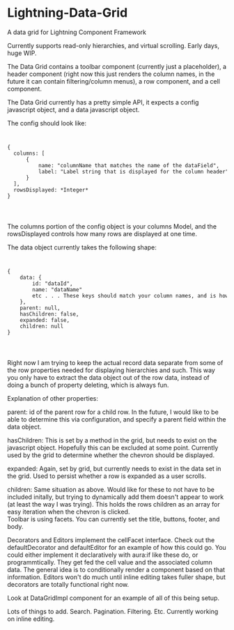 # Lightning-Data-Grid  
A data grid for Lightning Component Framework  

Currently supports read-only hierarchies, and virtual scrolling. Early days, huge WIP.  

The Data Grid contains a toolbar component (currently just a placeholder), a header component (right now this just renders the column names, in the future it can contain filtering/column menus), a row component, and a cell component.  

The Data Grid currently has a pretty simple API, it expects a config javascript object, and a data javascript object.   

The config should look like:  
<code>
<pre>
{
  columns: [
      {
          name: "columnName that matches the name of the dataField",
          label: "Label string that is displayed for the column header"
      }
  ],
  rowsDisplayed: *Integer*
}
</pre>
</code>

The columns portion of the config object is your columns Model, and the rowsDisplayed controls how many rows are displayed at one time. 

The data object currently takes the following shape:
<code>
<pre>
{
    data: {
        id: "dataId",
        name: "dataName"
        etc . . . These keys should match your column names, and is how the data in the row will get displayed
    },
    parent: null,
    hasChildren: false,
    expanded: false,
    children: null
}
</pre>
</code>

Right now I am trying to keep the actual record data separate from some of the row properties needed for displaying hierarchies and such. This way you only have to extract the data object out of the row data, instead of doing a bunch of property deleting, which is always fun.  

Explanation of other properties:  
  
parent: id of the parent row for a child row. In the future, I would like to be able to determine this via configuration, and specify a parent field within the data object.  

hasChildren: This is set by a method in the grid, but needs to exist on the javascript object. Hopefully this can be excluded at some point. Currently used by the grid to determine whether the chevron should be displayed.  

expanded: Again, set by grid, but currently needs to exist in the data set in the grid. Used to persist whether a row is expanded as a user scrolls.  

children: Same situation as above. Would like for these to not have to be included initally, but trying to dynamically add them doesn't appear to work (at least the way I was trying). This holds the rows children as an array for easy iteration when the chevron is clicked.  
Toolbar is using facets. You can currently set the title, buttons, footer, and body.

Decorators and Editors implement the cellFacet interface. Check out the defaultDecorator and defaultEditor for an example of how this could go. You could either implement it declaratively with aura:if like these do, or programmtically. They get fed the cell value and the associated column data. The general idea is to conditionally render a component based on that information. Editors won't do much until inline editing takes fuller shape, but decorators are totally functional right now.

Look at DataGridImpl component for an example of all of this being setup.  

Lots of things to add. Search. Pagination. Filtering. Etc. Currently working on inline editing.

